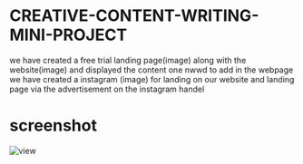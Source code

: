 # CREATIVE-CONTENT-WRITING-MINI-PROJECT
we have created a free trial landing page(image) along with the website(image) and displayed the content one nwwd to add in the webpage
we have created a instagram (image) for landing on our website and landing page via the advertisement on the instagram handel

# screenshot

![view](https://github.com/nikhil8424/Landing-page/blob/main/website.jpg)
